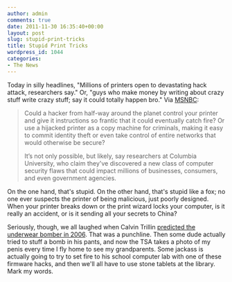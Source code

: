 ```yaml
---
author: admin
comments: true
date: 2011-11-30 16:35:40+00:00
layout: post
slug: stupid-print-tricks
title: Stupid Print Tricks
wordpress_id: 1044
categories:
- The News
---
```


Today in silly headlines, "Millions of printers open to devastating hack attack, researchers say." Or, "guys who make money by writing about crazy stuff write crazy stuff; say it could totally happen bro." Via [MSNBC](http://redtape.msnbc.msn.com/_news/2011/11/29/9076395-exclusive-millions-of-printers-open-to-devastating-hack-attack-researchers-say): 

> Could a hacker from half-way around the planet control your printer and give it instructions so frantic that it could eventually catch fire? Or use a hijacked printer as a copy machine for criminals, making it easy to commit identity theft or even take control of entire networks that would otherwise be secure?
>
> It’s not only possible, but likely, say researchers at Columbia University, who claim they've discovered a new class of computer security flaws that could impact millions of businesses, consumers, and even government agencies.

On the one hand, that's stupid. On the other hand, that's stupid like a fox; no one ever suspects the printer of being malicious, just poorly designed. When your printer breaks down or the print wizard locks your computer, is it really an accident, or is it sending all your secrets to China?

Seriously, though, we all laughed when Calvin Trillin [predicted the underwear bomber in 2006](http://www.thedailyshow.com/watch/thu-january-7-2010/moment-of-zen---calvin-trillin-s-prediction). That was a punchline. Then some dude actually tried to stuff a bomb in his pants, and now the TSA takes a photo of my penis every time I fly home to see my grandparents. Some jackass is actually going to try to set fire to his school computer lab with one of these firmware hacks, and then we'll all have to use stone tablets at the library. Mark my words.
